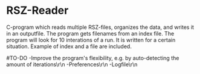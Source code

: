 # RSZ-Reader
C-program which reads multiple RSZ-files, organizes the data, and writes it in an outputfile.
The program gets filenames from an index file.
The program will look for 10 interations of a run.
It is written for a certain situation.
Example of index and a file are included.

#TO-DO
-Improve the program's flexibility, e.g. by auto-detecting the amount of iterations\r\n
-Preferences\r\n
-Logfile\r\n
